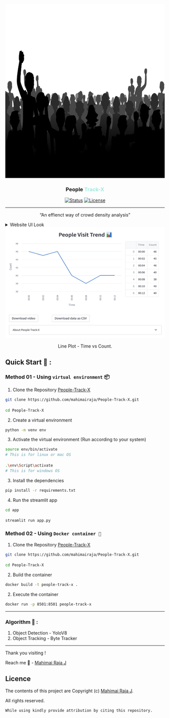 <p align="center">
  <a href="" rel="noopener">
 <img width=1200px height=550px src="asset/header.png" alt="Project logo"></a>
</p>
<h3 align="center">People <span style="color : #9eeade">Track-X</span></h3>

<div align="center">

[![Status](https://img.shields.io/badge/status-active-success.svg)]()
[![License](https://img.shields.io/badge/license-MIT-blue.svg)](/LICENSE)

</div>

---

<p align="center" style="padding-left : 50px;padding-right : 50px;">
“An effienct way of crowd density analysis”
</p>


<details>
<summary> Website UI Look
</summary>
<img src='asset/webpage.jpg'>
</details>

<div align="center" >
  <img src="asset/graph.png" alt="Graph" width=600px height=350px>
  
  
  <p>Line Plot - Time vs Count.</p>
</div>

## Quick Start 🚀 :

### Method 01 - Using `virtual environment` 📦

1) Clone the Repository [People-Track-X](https://github.com/mahimairaja/People-Track-X)

```bash
git clone https://github.com/mahimairaja/People-Track-X.git

cd People-Track-X
```

2) Create a virtual environment

```bash
python -m venv env
```
   
3) Activate the virtual environment (Run according to your system)
```bash
source env/bin/activate 
# This is for linux or mac OS

.\env\Script\activate  
# This is for windows OS
```

3) Install the dependencies
```bash
pip install -r requirements.txt
```

4) Run the streamlit app
```bash
cd app

streamlit run app.py
```

### Method 02 - Using `Docker container 🚢` 

1) Clone the Repository [People-Track-X](https://github.com/mahimairaja/People-Track-X)

```bash
git clone https://github.com/mahimairaja/People-Track-X.git

cd People-Track-X
```

2) Build the container

```bash
docker build -t people-track-x .
```

2) Execute the container

```bash
docker run -p 8501:8501 people-track-x
```
----

### Algorithm 📝 : 
1. Object Detection - YoloV8
1. Object Tracking - Byte Tracker

---
Thank you visiting !

Reach me 📩 - [Mahimai Raja J](https://www.linkedin.com/in/mahimairaja/) 

## Licence <a name = "license"></a>

The contents of this project are Copyright (c) [Mahimai Raja J](https://www.linkedin.com/in/mahimairaja/). 

All rights reserved.


    While using kindly provide attribution by citing this repository.


